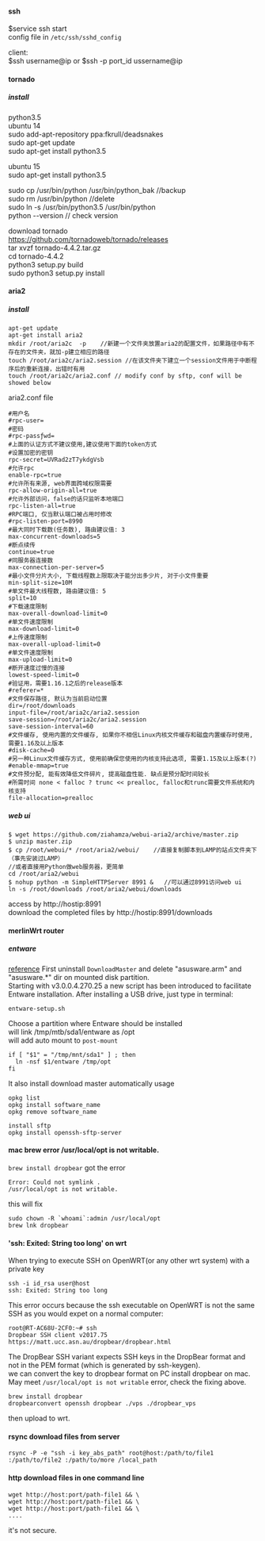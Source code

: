 #### ssh
$service ssh start  
config file in `/etc/ssh/sshd_config`

client:  
$ssh username@ip or $ssh -p port_id ussername@ip  

#### tornado
##### install
python3.5   
ubuntu 14  
sudo add-apt-repository ppa:fkrull/deadsnakes  
sudo apt-get update  
sudo apt-get install python3.5  

ubuntu 15  
sudo apt-get install python3.5  

sudo cp /usr/bin/python /usr/bin/python_bak //backup  
sudo rm /usr/bin/python                     //delete  
sudo ln -s /usr/bin/python3.5 /usr/bin/python  
python --version  // check version  

download tornado  
https://github.com/tornadoweb/tornado/releases  
tar xvzf tornado-4.4.2.tar.gz  
cd tornado-4.4.2  
python3 setup.py build  
sudo python3 setup.py install  

#### aria2
##### install
```
apt-get update
apt-get install aria2
mkdir /root/aria2c  -p    //新建一个文件夹放置aria2的配置文件，如果路径中有不存在的文件夹，就加-p建立相应的路径
touch /root/aria2c/aria2.session //在该文件夹下建立一个session文件用于中断程序后的重新连接，出错时有用
touch /root/aria2c/aria2.conf // modify conf by sftp, conf will be showed below
```

aria2.conf file
```
#用户名
#rpc-user=
#密码
#rpc-passƒwd=
#上面的认证方式不建议使用,建议使用下面的token方式
#设置加密的密钥
rpc-secret=UVRad2zT7ykdgVsb
#允许rpc
enable-rpc=true
#允许所有来源, web界面跨域权限需要
rpc-allow-origin-all=true
#允许外部访问，false的话只监听本地端口
rpc-listen-all=true
#RPC端口, 仅当默认端口被占用时修改
#rpc-listen-port=8990
#最大同时下载数(任务数), 路由建议值: 3
max-concurrent-downloads=5
#断点续传
continue=true
#同服务器连接数
max-connection-per-server=5
#最小文件分片大小, 下载线程数上限取决于能分出多少片, 对于小文件重要
min-split-size=10M
#单文件最大线程数, 路由建议值: 5
split=10
#下载速度限制
max-overall-download-limit=0
#单文件速度限制
max-download-limit=0
#上传速度限制
max-overall-upload-limit=0
#单文件速度限制
max-upload-limit=0
#断开速度过慢的连接
lowest-speed-limit=0
#验证用，需要1.16.1之后的release版本
#referer=*
#文件保存路径, 默认为当前启动位置
dir=/root/downloads
input-file=/root/aria2c/aria2.session
save-session=/root/aria2c/aria2.session
save-session-interval=60
#文件缓存, 使用内置的文件缓存, 如果你不相信Linux内核文件缓存和磁盘内置缓存时使用, 需要1.16及以上版本
#disk-cache=0
#另一种Linux文件缓存方式, 使用前确保您使用的内核支持此选项, 需要1.15及以上版本(?)
#enable-mmap=true
#文件预分配, 能有效降低文件碎片, 提高磁盘性能. 缺点是预分配时间较长
#所需时间 none < falloc ? trunc << prealloc, falloc和trunc需要文件系统和内核支持
file-allocation=prealloc
```
##### web ui
```
$ wget https://github.com/ziahamza/webui-aria2/archive/master.zip
$ unzip master.zip
$ cp /root/webui/* /root/aria2/webui/    //直接复制脚本到LAMP的站点文件夹下（事先安装过LAMP）
//或者直接用Python做web服务器，更简单
cd /root/aria2/webui
$ nohup python -m SimpleHTTPServer 8991 &   //可以通过8991访问web ui
ln -s /root/downloads /root/aria2/webui/downloads
```
access by http://hostip:8991  
download the completed files by http://hostip:8991/downloads

#### merlinWrt router
##### entware
[reference](https://github.com/RMerl/asuswrt-merlin/wiki/Entware#the-easy-way)
First uninstall `DownloadMaster` and delete "asusware.arm" and "asusware.*" dir on mounted disk partition.  
Starting with v3.0.0.4.270.25 a new script has been introduced to facilitate Entware installation. After installing a USB drive, just type in terminal:
```
entware-setup.sh
```
Choose a partition where Entware should be installed  
will link /tmp/mtb/sda1/entware as /opt  
will add auto mount to `post-mount`
```
if [ "$1" = "/tmp/mnt/sda1" ] ; then
  ln -nsf $1/entware /tmp/opt
fi
```
It also install download master automatically
usage
```
opkg list
opkg install software_name
opkg remove software_name

install sftp
opkg install openssh-sftp-server
```

#### mac brew error /usr/local/opt is not writable.
`brew install dropbear` got the error
```
Error: Could not symlink .
/usr/local/opt is not writable.
```
this will fix
```
sudo chown -R `whoami`:admin /usr/local/opt
brew lnk dropbear
```
  
#### 'ssh: Exited: String too long' on wrt
When trying to execute SSH on OpenWRT(or any other wrt system) with a private key  
```
ssh -i id_rsa user@host
ssh: Exited: String too long
```
This error occurs because the ssh executable on OpenWRT is not the same SSH as you would expet on a normal computer:
```
root@RT-AC68U-2CF0:~# ssh
Dropbear SSH client v2017.75 https://matt.ucc.asn.au/dropbear/dropbear.html
```
The DropBear SSH variant expects SSH keys in the DropBear format and not in the PEM format (which is generated by ssh-keygen).  
we can convert the key to dropbear format on PC 
install dropbear on mac. May meet `/usr/local/opt is not writable` error, check the fixing above.
```
brew install dropbear
dropbearconvert openssh dropbear ./vps ./dropbear_vps
```
then upload to wrt.

#### rsync download files from server
```
rsync -P -e "ssh -i key_abs_path" root@host:/path/to/file1 :/path/to/file2 :/path/to/more /local_path
```

#### http download files in one command line
```
wget http://host:port/path-file1 && \
wget http://host:port/path-file1 && \
wget http://host:port/path-file1 && \
....
```
it's not secure.

